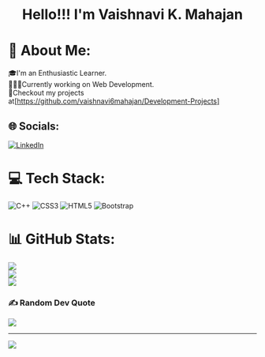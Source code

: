 <h1 align=center>Hello!!! I'm Vaishnavi K. Mahajan</h1>


# 💫 About Me:<br>
🎓I'm an Enthusiastic Learner.<br>👩🏻‍🎓Currently working on Web Development.<br>👀Checkout my projects at[https://github.com/vaishnavi6mahajan/Development-Projects]<br>


## 🌐 Socials:
[![LinkedIn](https://img.shields.io/badge/LinkedIn-%230077B5.svg?logo=linkedin&logoColor=white)](https://linkedin.com/in/Vaishnavi-K.-Mahajan) 

# 💻 Tech Stack:
![C++](https://img.shields.io/badge/c++-%2300599C.svg?style=for-the-badge&logo=c%2B%2B&logoColor=white) ![CSS3](https://img.shields.io/badge/css3-%231572B6.svg?style=for-the-badge&logo=css3&logoColor=white) ![HTML5](https://img.shields.io/badge/html5-%23E34F26.svg?style=for-the-badge&logo=html5&logoColor=white) ![Bootstrap](https://img.shields.io/badge/bootstrap-%23563D7C.svg?style=for-the-badge&logo=bootstrap&logoColor=white)
# 📊 GitHub Stats:
![](https://github-readme-stats.vercel.app/api?username=vaishnavi6mahajan&theme=algolia&hide_border=false&include_all_commits=false&count_private=false)<br/>
![](https://github-readme-streak-stats.herokuapp.com/?user=vaishnavi6mahajan&theme=algolia&hide_border=false)<br/>
![](https://github-readme-stats.vercel.app/api/top-langs/?username=vaishnavi6mahajan&theme=algolia&hide_border=false&include_all_commits=false&count_private=false&layout=compact)

### ✍️ Random Dev Quote
![](https://quotes-github-readme.vercel.app/api?type=horizontal&theme=radical)

---
[![](https://visitcount.itsvg.in/api?id=vaishnavi6mahajan&icon=0&color=0)](https://visitcount.itsvg.in)


